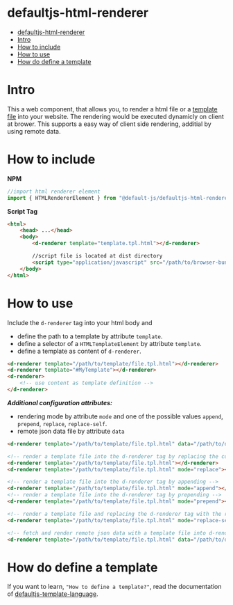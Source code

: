 # defaultjs-html-renderer

- [defaultjs-html-renderer](#defaultjs-html-renderer)
- [Intro](#intro)
- [How to include](#how-to-include)
- [How to use](#how-to-use)
- [How do define a template](#how-do-define-a-template)

# Intro

This a web component, that allows you, to render a html file or a [template file](https://github.com/default-js/defaultjs-template-language#readme) into your website. The rendering would be executed dynamicly on client at brower. This supports a easy way of client side rendering, additial by using remote data.

# How to include

**NPM**

```javascript
//import html renderer element
import { HTMLRendererElement } from "@default-js/defaultjs-html-renderer"
```

**Script Tag**

```html
<html>
    <head> ...</head>
    <body>   
        <d-renderer template="template.tpl.html"></d-renderer>

        //script file is located at dist directory
        <script type="application/javascript" src="/path/to/browser-bundle-defaultjs-html-renderer.min.js" />   
    </body>
</html>
```

# How to use

Include the `d-renderer` tag into your html body and 

- define the path to a template by attribute `template`.
- define a selector of a `HTMLTemplateElement` by attribute `template`.
- define a template as content of `d-renderer`.

```html
<d-renderer template="/path/to/template/file.tpl.html"></d-renderer>
<d-renderer template="#MyTemplate"></d-renderer>
<d-renderer>
    <!-- use content as template definition -->
</d-renderer>
```

***Additional configuration attributes:***
- rendering mode by attribute `mode` and one of the possible values `append`, `prepend`, `replace`, `replace-self`.
- remote json data file by attribute `data`

```html
<d-renderer template="/path/to/template/file.tpl.html" data="/path/to/data/file.json" mode="[append|prepand|replace|replace-self]"></d-renderer>

<!-- render a template file into the d-renderer tag by replacing the content of d-renderer tag -->
<d-renderer template="/path/to/template/file.tpl.html"></d-renderer>
<d-renderer template="/path/to/template/file.tpl.html" mode="replace"></d-renderer>

<!-- render a template file into the d-renderer tag by appending -->
<d-renderer template="/path/to/template/file.tpl.html" mode="append"></d-renderer>
<!-- render a template file into the d-renderer tag by prepending -->
<d-renderer template="/path/to/template/file.tpl.html" mode="prepend"></d-renderer>

<!-- render a template file and replacing the d-renderer tag with the rendered content -->
<d-renderer template="/path/to/template/file.tpl.html" mode="replace-self"></d-renderer>

<!-- fetch and render remote json data with a template file into d-renderer tag -->
<d-renderer template="/path/to/template/file.tpl.html" data="/path/to/data/file.json"></d-renderer>
```

# How do define a template

If you want to learn, `"How to define a template?"`, read the documentation of [defaultjs-template-language](https://github.com/default-js/defaultjs-template-language#readme).